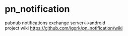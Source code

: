 # pn_notification
pubnub notifications exchange server&lt;->android<br/>
project wiki https://github.com/igork/pn_notification/wiki
